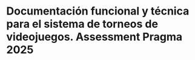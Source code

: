 # Documentación funcional y técnica para el sistema de torneos de videojuegos. Assessment Pragma 2025
